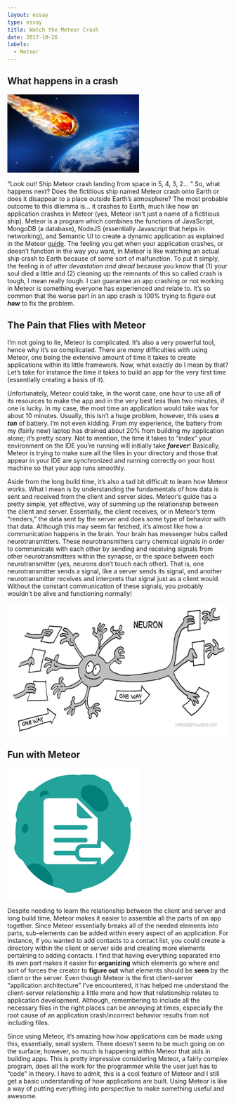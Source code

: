 ```yaml
---
layout: essay
type: essay
title: Watch the Meteor Crash
date: 2017-10-26
labels:
  - Meteor
---
```


## What happens in a crash 

<img class="ui medium left floated rounded image" width="300" src="../images/meteorhitearth.jpg">

“Look out! Ship Meteor crash landing from space in 5, 4, 3, 2… ” So, what happens next? Does the fictitious ship named Meteor crash onto Earth or does it disappear to a place outside Earth’s atmosphere? The most probable outcome to this dilemma is... it crashes to Earth, much like how an application crashes in Meteor (yes, Meteor isn’t just a name of a fictitious ship). Meteor is a program which combines the functions of JavaScript, MongoDB (a database), NodeJS (essentially Javascript that helps in networking), and Semantic UI to create a dynamic application as explained in the Meteor [guide](https://guide.meteor.com/). The feeling you get when your application crashes, or doesn’t function in the way you want, in Meteor is like watching an actual ship crash to Earth because of some sort of malfunction. To put it simply, the feeling is of *utter devastation and dread* because you know that (1) your soul died a little and (2) cleaning up the remnants of this so called crash is tough, I mean really tough. I can guarantee an app crashing or not working in Meteor is something everyone has experienced and relate to. It’s so common that the worse part in an app crash is 100% trying to figure out **_how_** to fix the problem. 

## The Pain that Flies with Meteor

I’m not going to lie, Meteor is complicated. It’s also a very powerful tool, hence why it’s so complicated. There are *many* difficulties with using Meteor, one being the extensive amount of time it takes to create applications within its little framework. Now, what exactly do I mean by that? Let’s take for instance the time it takes to build an app for the very first time (essentially creating a basis of it). 

Unfortunately, Meteor could take, in the worst case, one hour to use all of its resources to make the app and in the very best less than two minutes, if one is lucky. In my case, the most time an application would take was for about 10 minutes. Usually, this isn’t a huge problem, however, this uses **_a ton_** of battery. I’m not even kidding. From my experience, the battery from my (fairly new) laptop has drained about 20% from building my application alone; it’s pretty scary. Not to mention, the time it takes to “index” your environment on the IDE you’re running will initially take **_forever_**! Basically, Meteor is trying to make sure all the files in your directory and those that appear in your IDE are synchronized and running correctly on your host machine so that your app runs smoothly. 

Aside from the long build time, it’s also a tad bit difficult to learn how Meteor works. What I mean is by understanding the fundamentals of how data is sent and received from the client and server sides. Meteor’s guide has a pretty simple, yet effective, way of summing up the relationship between the client and server. Essentially, the client receives, or in Meteor’s term “renders,” the data sent by the server and does some type of behavior with that data. Although this may seem far fetched, it’s almost like how a communication happens in the brain. Your brain has messenger hubs called neurotransmitters. These neurotransmitters carry chemical signals in order to communicate with each other by sending and receiving signals from other neurotransmitters within the synapse, or the space between each neurotransmitter (yes, neurons don’t touch each other). That is, one neurotransmitter sends a signal, like a server sends its signal, and another neurotransmitter receives and interprets that signal just as a client would. Without the constant communication of these signals, you probably wouldn’t be alive and functioning normally! 

<img class="ui centered rounded image" height="300" src="../images/neuroncommunication.gif">

## Fun with Meteor 

<img class="ui right small floated image" width="300" src="../images/meteorform.png">

Despite needing to learn the relationship between the client and server and long build time, Meteor makes it easier to assemble all the parts of an app together. Since Meteor essentially breaks all of the needed elements into parts, sub-elements can be added within every aspect of an application. For instance, if you wanted to add contacts to a contact list, you could create a directory within the client or server side and creating more elements pertaining to adding contacts. I find that having everything separated into its own part makes it easier for **organizing** which elements go where and sort of forces the creator to **figure out** what elements should be **seen** by the client or the server. Even though Meteor is the first client-server “application architecture” I’ve encountered, it has helped me understand the client-server relationship a little more and how that relationship relates to application development. Although, remembering to include all the necessary files in the right places can be annoying at times, especially the root cause of an application crash/incorrect behavior results from not including files.

Since using Meteor, it’s amazing how how applications can be made using this, essentially, small system. There doesn’t seem to be much going on on the surface; however, so much is happening within Meteor that aids in building apps. This is pretty impressive considering Meteor, a fairly complex program, does all the work for the programmer while the user just has to “code” in theory. I have to admit, this is a cool feature of Meteor and I still get a basic understanding of how applications are built. Using Meteor is like a way of putting everything into perspective to make something useful and awesome.
